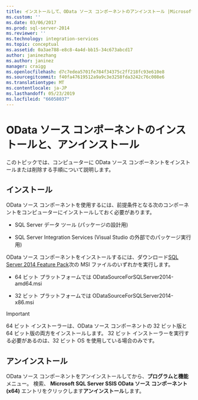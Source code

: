 ```yaml
---
title: インストールして、OData ソース コンポーネントのアンインストール |Microsoft Docs
ms.custom: ''
ms.date: 03/06/2017
ms.prod: sql-server-2014
ms.reviewer: ''
ms.technology: integration-services
ms.topic: conceptual
ms.assetid: 0a3ae788-e8c8-4a4d-bb15-34c673abcd17
author: janinezhang
ms.author: janinez
manager: craigg
ms.openlocfilehash: d7c7edea5701fe784f34375c2ff218fc93e610e8
ms.sourcegitcommit: f40fa47619512a9a9c3e3258fda3242c76c008e6
ms.translationtype: MT
ms.contentlocale: ja-JP
ms.lasthandoff: 05/23/2019
ms.locfileid: "66058037"
---
```

# <a name="install-and-uninstall-odata-source-component"></a>OData ソース コンポーネントのインストールと、アンインストール
  このトピックでは、コンピューターに OData ソース コンポーネントをインストールまたは削除する手順について説明します。  
  
## <a name="installation"></a>インストール  
 OData ソース コンポーネントを使用するには、前提条件となる次のコンポーネントをコンピューターにインストールしておく必要があります。  
  
-   SQL Server データ ツール (パッケージの設計用)  
  
-   SQL Server Integration Services (Visual Studio の外部でのパッケージ実行用)  
  
 OData ソース コンポーネントをインストールするには、ダウンロード[SQL Server 2014 Feature Pack](https://go.microsoft.com/fwlink/p/?LinkId=391999)次の MSI ファイルのいずれかを実行します。  
  
-   64 ビット プラットフォームでは ODataSourceForSQLServer2014-amd64.msi  
  
-   32 ビット プラットフォームでは ODataSourceForSQLServer2014-x86.msi  
  
> [!IMPORTANT]  
>  64 ビット インストーラーは、OData ソース コンポーネントの 32 ビット版と 64 ビット版の両方をインストールします。 32 ビット インストーラーを実行する必要があるのは、32 ビット OS を使用している場合のみです。  
  
## <a name="uninstallation"></a>アンインストール  
 OData ソース コンポーネントをアンインストールしてから、**プログラムと機能**メニュー。 検索、 **Microsoft SQL Server SSIS OData ソース コンポーネント (x64)** エントリをクリックします**アンインストール**します。  
  
  

